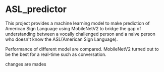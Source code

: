 # ASL_predictor
This project provides a machine learning model to make prediction of American Sign Language using MobileNetV2 to bridge the gap of
understanding between a vocally challenged person and a naive person who doesn't know the ASL(American Sign Language).

Performance of different model are compared. MobileNetV2 turned out to be the best for a real-time such as conversation.

changes are mades
